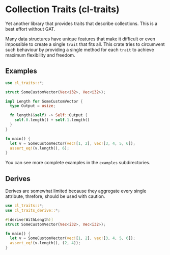 # Collection Traits (cl-traits)

Yet another library that provides traits that describe collections. This is a best effort without GAT.

Many data structures have unique features that make it difficult or even impossible to create a single `trait` that fits all. This crate tries to circumvent such behaviour by providing a single method for each `trait` to achieve maximum flexibility and freedom.

## Examples


```rust
use cl_traits::*;

struct SomeCustomVector(Vec<i32>, Vec<i32>);

impl Length for SomeCustomVector {
  type Output = usize;

  fn length(&self) -> Self::Output {
    self.0.length() + self.1.length()
  }
}

fn main() {
  let v = SomeCustomVector(vec![1, 2], vec![3, 4, 5, 6]);
  assert_eq!(v.length(), 6);
}
```

You can see more complete examples in the `examples` subdirectories.

## Derives

Derives are somewhat limited because they aggregate every single attribute, threfore, should be used with caution.

```rust
use cl_traits::*;
use cl_traits_derive::*;

#[derive(WithLength)]
struct SomeCustomVector(Vec<i32>, Vec<i32>);

fn main() {
  let v = SomeCustomVector(vec![1, 2], vec![3, 4, 5, 6]);
  assert_eq!(v.length(), (2, 4));
}
```